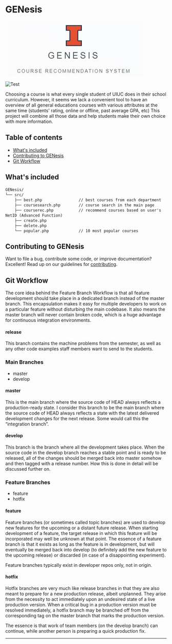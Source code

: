 # GENesis


[![GENesis - Course Recommendation System](https://github.com/sciencejiho/GENesis/blob/master/assets/images/banner.jpg)](https://cs411genesis.web.illinois.edu/)

![Test](https://github.com/sciencejiho/GENesis/workflows/Test/badge.svg)&nbsp;

Choosing a course is what every single student of UIUC does in their school curriculum. However, it seems we lack a convenient tool to have an overview of all general educations courses with various attributes at the same time (students' rating, online or offline, past average GPA, etc) This project will combine all those data and help students make their own choice with more information.

## Table of contents

* [What's included](#tree)
* [Contributing to GENesis](#contribute)
* [Git Workflow](#workflow)

## <a name="tree"></a> What's included

```text
GENesis/
└── src/
    ├── best.php                // best courses from each department            
    ├── coursesearch.php        // course search in the main page
    ├── courserec.php           // recommend courses based on user's NetID (Advanced Function)
    ├── create.php
    ├── delete.php
    └── popular.php             // 10 most popular courses
```

## <a name="contribute"></a> Contributing to GENesis
Want to file a bug, contribute some code, or improve documentation? Excellent! Read up on our guidelines for [contributing][contributing].

## <a name="workflow"></a> Git Workflow
The core idea behind the Feature Branch Workflow is that all feature development should take place in a dedicated branch instead of the master branch. This encapsulation makes it easy for multiple developers to work on a particular feature without disturbing the main codebase. It also means the master branch will never contain broken code, which is a huge advantage for continuous integration environments.

#### release
This branch contains the machine problems from the semester, as well as any other code examples staff members want to send to the students.

### Main Branches
* master
* develop

#### master
This is the main branch where the source code of HEAD always reflects a production-ready state. I consider this branch to be the main branch where the source code of HEAD always reflects a state with the latest delivered development changes for the next release. Some would call this the “integration branch”.

#### develop
This branch is the branch where all the development takes place. When the source code in the develop branch reaches a stable point and is ready to be released, all of the changes should be merged back into master somehow and then tagged with a release number. How this is done in detail will be discussed further on.

### Feature Branches
* feature
* hotfix

#### feature
Feature branches (or sometimes called topic branches) are used to develop new features for the upcoming or a distant future release. When starting development of a feature, the target release in which this feature will be incorporated may well be unknown at that point. The essence of a feature branch is that it exists as long as the feature is in development, but will eventually be merged back into develop (to definitely add the new feature to the upcoming release) or discarded (in case of a disappointing experiment).

Feature branches typically exist in developer repos only, not in origin.

#### hotfix
Hotfix branches are very much like release branches in that they are also meant to prepare for a new production release, albeit unplanned. They arise from the necessity to act immediately upon an undesired state of a live production version. When a critical bug in a production version must be resolved immediately, a hotfix branch may be branched off from the corresponding tag on the master branch that marks the production version.

The essence is that work of team members (on the develop branch) can continue, while another person is preparing a quick production fix.

----------

[contributing]: https://github.com/sciencejiho/GENesis/blob/master/CONTRIBUTING.md
